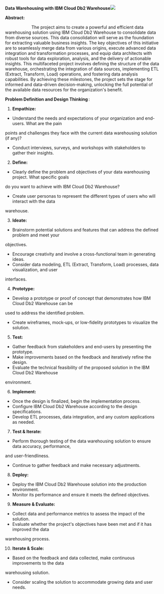 ﻿**Data Warehousing with IBM Cloud Db2 Warehouse![](Aspose.Words.86059724-9eb0-44c0-a53f-307db44f0228.001.png)**

**Abstract:** 

`            `The project aims to create a powerful and efficient data warehousing solution using IBM Cloud Db2 Warehouse to consolidate data from diverse sources. This data consolidation will serve as the foundation for extracting valuable business insights. The key objectives of this initiative are to seamlessly merge data from various origins, execute advanced data integration and transformation processes, and equip data architects with robust tools for data exploration, analysis, and the delivery of actionable insights. This multifaceted project involves defining the structure of the data warehouse, orchestrating the integration of data sources, implementing ETL (Extract, Transform, Load) operations, and fostering data analysis capabilities. By achieving these milestones, the project sets the stage for informed and data-driven decision-making, unlocking the full potential of the available data resources for the organization's benefit. 

**Problem Definition and Design Thinking** : 

1. **Empathize:** 
- Understand the needs and expectations of your organization and end-users. What are the pain 

points and challenges they face with the current data warehousing solution (if any)? 

- Conduct interviews, surveys, and workshops with stakeholders to gather their insights. 
2. **Define:** 
- Clearly define the problem and objectives of your data warehousing project. What specific goals 

do you want to achieve with IBM Cloud Db2 Warehouse? 

- Create user personas to represent the different types of users who will interact with the data 

warehouse. 

3. **Ideate:** 
- Brainstorm potential solutions and features that can address the defined problem and meet your 

objectives. 

- Encourage creativity and involve a cross-functional team in generating ideas. 
- Consider data modeling, ETL (Extract, Transform, Load) processes, data visualization, and user 

interfaces. 

4. **Prototype:** 
- Develop a prototype or proof of concept that demonstrates how IBM Cloud Db2 Warehouse can be 

used to address the identified problem. 

- Create wireframes, mock-ups, or low-fidelity prototypes to visualize the solution. 
5. **Test:** 
- Gather feedback from stakeholders and end-users by presenting the prototype. 
- Make improvements based on the feedback and iteratively refine the design. 
- Evaluate the technical feasibility of the proposed solution in the IBM Cloud Db2 Warehouse 

environment. 

6. **Implement:** 
- Once the design is finalized, begin the implementation process. 
- Configure IBM Cloud Db2 Warehouse according to the design specifications. 
- Develop ETL processes, data integration, and any custom applications as needed. 
7. **Test & Iterate:** 
- Perform thorough testing of the data warehousing solution to ensure data accuracy, performance, 

and user-friendliness. 

- Continue to gather feedback and make necessary adjustments. 
8. **Deploy:** 
- Deploy the IBM Cloud Db2 Warehouse solution into the production environment. 
- Monitor its performance and ensure it meets the defined objectives. 
9. **Measure & Evaluate:** 
- Collect data and performance metrics to assess the impact of the solution. 
- Evaluate whether the project's objectives have been met and if it has improved the data 

warehousing process. 

10. **Iterate & Scale:** 
- Based on the feedback and data collected, make continuous improvements to the data 

warehousing solution. 

- Consider scaling the solution to accommodate growing data and user needs. 
